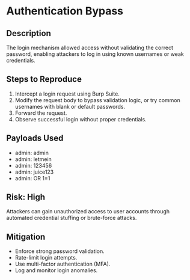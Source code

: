 # Authentication Bypass

## Description
The login mechanism allowed access without validating the correct password, enabling attackers to log in using known usernames or weak credentials.

## Steps to Reproduce
1. Intercept a login request using Burp Suite.
2. Modify the request body to bypass validation logic, or try common usernames with blank or default passwords.
3. Forward the request.
4. Observe successful login without proper credentials.

## Payloads Used
  - admin: admin
  - admin: letmein
  - admin: 123456
  - admin: juice123
  - admin: OR 1=1

## Risk: High
Attackers can gain unauthorized access to user accounts through automated credential stuffing or brute-force attacks.

## Mitigation
- Enforce strong password validation.
- Rate-limit login attempts.
- Use multi-factor authentication (MFA).
- Log and monitor login anomalies.

